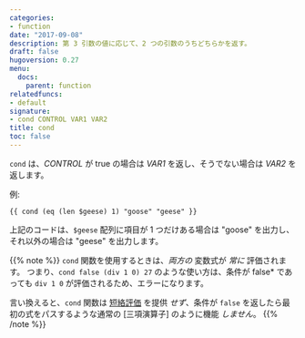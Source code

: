 ```yaml
---
categories:
- function
date: "2017-09-08"
description: 第 3 引数の値に応じて、2 つの引数のうちどちらかを返す。
draft: false
hugoversion: 0.27
menu:
  docs:
    parent: function
relatedfuncs:
- default
signature:
- cond CONTROL VAR1 VAR2
title: cond
toc: false
---
```


`cond` は、*CONTROL* が true の場合は *VAR1* を返し、そうでない場合は *VAR2* を返します。

例:

```go-html-template
{{ cond (eq (len $geese) 1) "goose" "geese" }}
```

上記のコードは、`$geese` 配列に項目が 1 つだけある場合は "goose" を出力し、それ以外の場合は "geese" を出力します。

{{% note %}}
`cond` 関数を使用するときは、*両方の* 変数式が *常に* 評価されます。 つまり、`cond false (div 1 0) 27` のような使い方は、条件が false* であっても `div 1 0` が評価されるため、エラーになります。

言い換えると、`cond` 関数は [短絡評価](https://ja.wikipedia.org/wiki/%E7%9F%AD%E7%B5%A1%E8%A9%95%E4%BE%A1) を提供 *せず*、条件が `false` を返したら最初の式をパスするような通常の [三項演算子] のように機能 *しません*。
{{% /note %}}

